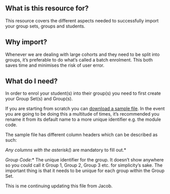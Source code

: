 <!-- 
Here are some comments
 -->

## What is this resource for?

This resource covers the different aspects needed to successfully import your group sets, groups and students.

## Why import?

Whenever we are dealing with large cohorts and they need to be split into groups, it’s preferable to do what’s called a batch enrolment. This both saves time and minimises the risk of user error.

## What do I need?

In order to enrol your student(s) into their group(s) you need to first create your Group Set(s) and Group(s).

If you are starting from scratch you can [download a sample file](https://learningcentral.cf.ac.uk/webapps/bb-group-mgmt-LEARN/help/ultra/sample_groups.csv). In the event you are going to be doing this a multitude of times, it’s recommended you rename it from its default name to a more unique identifier e.g. the module code.

The sample file has different column headers which can be described as such:

*Any columns with the asterisk(*) are mandatory to fill out.*

**Group Code*:** The unique identifier for the group. It doesn’t show anywhere so you could call it Group 1, Group 2, Group 3 etc. for simplicity’s sake. The important thing is that it needs to be unique for each group within the Group Set.


This is me continuing updating this file from Jacob.